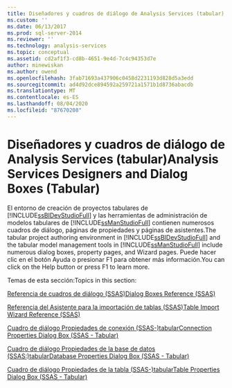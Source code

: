 ```yaml
---
title: Diseñadores y cuadros de diálogo de Analysis Services (tabular) | Microsoft Docs
ms.custom: ''
ms.date: 06/13/2017
ms.prod: sql-server-2014
ms.reviewer: ''
ms.technology: analysis-services
ms.topic: conceptual
ms.assetid: cd2af1f3-cd8b-4651-9e4d-7c4c94353d7e
author: minewiskan
ms.author: owend
ms.openlocfilehash: 3fab71693a437906c0458d2231193d828d5a3edd
ms.sourcegitcommit: ad4d92dce894592a259721a1571b1d8736abacdb
ms.translationtype: MT
ms.contentlocale: es-ES
ms.lasthandoff: 08/04/2020
ms.locfileid: "87670208"
---
```

# <a name="analysis-services-designers-and-dialog-boxes-tabular"></a><span data-ttu-id="c00af-102">Diseñadores y cuadros de diálogo de Analysis Services (tabular)</span><span class="sxs-lookup"><span data-stu-id="c00af-102">Analysis Services Designers and Dialog Boxes (Tabular)</span></span>
  <span data-ttu-id="c00af-103">El entorno de creación de proyectos tabulares de [!INCLUDE[ssBIDevStudioFull](../includes/ssbidevstudiofull-md.md)] y las herramientas de administración de modelos tabulares de [!INCLUDE[ssManStudioFull](../includes/ssmanstudiofull-md.md)] contienen numerosos cuadros de diálogo, páginas de propiedades y páginas de asistentes.</span><span class="sxs-lookup"><span data-stu-id="c00af-103">The tabular project authoring environment in [!INCLUDE[ssBIDevStudioFull](../includes/ssbidevstudiofull-md.md)] and the tabular model management tools in [!INCLUDE[ssManStudioFull](../includes/ssmanstudiofull-md.md)] include numerous dialog boxes, property pages, and Wizard pages.</span></span> <span data-ttu-id="c00af-104">Puede hacer clic en el botón Ayuda o presionar F1 para obtener más información.</span><span class="sxs-lookup"><span data-stu-id="c00af-104">You can click on the Help button or press F1 to learn more.</span></span>  
  
 <span data-ttu-id="c00af-105">Temas de esta sección:</span><span class="sxs-lookup"><span data-stu-id="c00af-105">Topics in this section:</span></span>  
  
 [<span data-ttu-id="c00af-106">Referencia de cuadros de diálogo &#40;SSAS&#41;</span><span class="sxs-lookup"><span data-stu-id="c00af-106">Dialog Boxes Reference &#40;SSAS&#41;</span></span>](dialog-boxes-reference-ssas.md)  
  
 [<span data-ttu-id="c00af-107">Referencia del Asistente para la importación de tablas &#40;SSAS&#41;</span><span class="sxs-lookup"><span data-stu-id="c00af-107">Table Import Wizard Reference &#40;SSAS&#41;</span></span>](table-import-wizard-reference-ssas.md)  
  
 [<span data-ttu-id="c00af-108">Cuadro de diálogo Propiedades de conexión &#40;SSAS-&#41;tabular</span><span class="sxs-lookup"><span data-stu-id="c00af-108">Connection Properties Dialog Box &#40;SSAS - Tabular&#41;</span></span>](connection-properties-dialog-box-ssas-tabular.md)  
  
 [<span data-ttu-id="c00af-109">Cuadro de diálogo Propiedades de la base de datos &#40;SSAS:&#41;tabular</span><span class="sxs-lookup"><span data-stu-id="c00af-109">Database Properties Dialog Box &#40;SSAS - Tabular&#41;</span></span>](database-properties-dialog-box-ssas-tabular.md)  
  
 [<span data-ttu-id="c00af-110">Cuadro de diálogo Propiedades de la tabla &#40;SSAS-&#41;tabular</span><span class="sxs-lookup"><span data-stu-id="c00af-110">Table Properties Dialog Box &#40;SSAS - Tabular&#41;</span></span>](table-properties-dialog-box-ssas-tabular.md)  
  
  
